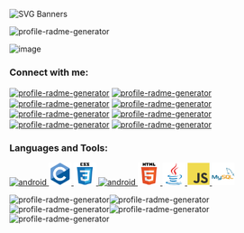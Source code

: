 

![SVG Banners](https://svg-banners.vercel.app/api?type=origin&text1=Shreeya%20Das&text2=💖%20A%20Passionate%20Coder%20and%20an%20Aspiring%20SDE%20🌟&width=900&height=400)


<img height="auto" src="https://komarev.com/ghpvc/?username=SHREEYA-DAS&label=Profile%20views&color=0e75b6&style=flat" alt="profile-radme-generator" />





<p align="left"> <img height="auto" src="https://github-profile-trophy.vercel.app/?username=SHREEYA-DAS&theme=matrix&column=6&no-frame=false&no-bg=false&margin-w=19&margin-h=19" alt="image" /> </p>

<h3 align="left">Connect with me:</h3> <p align="left"> <a href="https://github.com/SHREEYA-DAS" target="blank"><img align="center" src=https://raw.githubusercontent.com/rahuldkjain/github-profile-readme-generator/master/src/images/icons/Social/github.svg alt="profile-radme-generator" height="30" width="40" /></a> <a href="https://linkedin.com/in/shreeya-das-906b58252" target="blank"><img align="center" src=https://raw.githubusercontent.com/rahuldkjain/github-profile-readme-generator/master/src/images/icons/Social/linked-in-alt.svg alt="profile-radme-generator" height="30" width="40" /></a> <a href="https://stackoverflow.com/users/23029481/shreeya-das" target="blank"><img align="center" src=https://raw.githubusercontent.com/rahuldkjain/github-profile-readme-generator/master/src/images/icons/Social/stack-overflow.svg alt="profile-radme-generator" height="30" width="40" /></a> <a href="https://fb.com/shreeyadas10042004" target="blank"><img align="center" src=https://raw.githubusercontent.com/rahuldkjain/github-profile-readme-generator/master/src/images/icons/Social/facebook.svg alt="profile-radme-generator" height="30" width="40" /></a> <a href="https://instagram.com/shreeya_das5" target="blank"><img align="center" src=https://raw.githubusercontent.com/rahuldkjain/github-profile-readme-generator/master/src/images/icons/Social/instagram.svg alt="profile-radme-generator" height="30" width="40" /></a> <a href="https://www.hackerrank.com/shreeyadas7928" target="blank"><img align="center" src=https://raw.githubusercontent.com/rahuldkjain/github-profile-readme-generator/master/src/images/icons/Social/hackerrank.svg alt="profile-radme-generator" height="30" width="40" /></a> <a href="https://www.leetcode.com/shreeyadas" target="blank"><img align="center" src=https://raw.githubusercontent.com/rahuldkjain/github-profile-readme-generator/master/src/images/icons/Social/leet-code.svg alt="profile-radme-generator" height="30" width="40" /></a> <a href="https://discord.gg/shreeyadas#0367" target="blank"><img align="center" src=https://raw.githubusercontent.com/rahuldkjain/github-profile-readme-generator/master/src/images/icons/Social/discord.svg alt="profile-radme-generator" height="30" width="40" /></a> </p>

<h3 align="left">Languages and Tools:</h3> <p align="left"> <a href=https://www.gnu.org/software/bash/ target="_blank" rel="noreferrer"> <img src=https://www.vectorlogo.zone/logos/gnu_bash/gnu_bash-icon.svg alt="android" width="40" height="40"/> </a> <a href=https://www.cprogramming.com/ target="_blank" rel="noreferrer"> <img src=https://raw.githubusercontent.com/devicons/devicon/master/icons/c/c-original.svg alt="android" width="40" height="40"/> </a> <a href=https://www.w3schools.com/css/ target="_blank" rel="noreferrer"> <img src=https://raw.githubusercontent.com/devicons/devicon/master/icons/css3/css3-original-wordmark.svg alt="android" width="40" height="40"/> </a> <a href=https://git-scm.com/ target="_blank" rel="noreferrer"> <img src=https://www.vectorlogo.zone/logos/git-scm/git-scm-icon.svg alt="android" width="40" height="40"/> </a> <a href=https://www.w3.org/html/ target="_blank" rel="noreferrer"> <img src=https://raw.githubusercontent.com/devicons/devicon/master/icons/html5/html5-original-wordmark.svg alt="android" width="40" height="40"/> </a> <a href=https://www.java.com target="_blank" rel="noreferrer"> <img src=https://raw.githubusercontent.com/devicons/devicon/master/icons/java/java-original.svg alt="android" width="40" height="40"/> </a> <a href=https://developer.mozilla.org/en-US/docs/Web/JavaScript target="_blank" rel="noreferrer"> <img src=https://raw.githubusercontent.com/devicons/devicon/master/icons/javascript/javascript-original.svg alt="android" width="40" height="40"/> </a> <a href=https://www.mysql.com/ target="_blank" rel="noreferrer"> <img src=https://raw.githubusercontent.com/devicons/devicon/master/icons/mysql/mysql-original-wordmark.svg alt="android" width="40" height="40"/> </a> </p>


<p><img align="left" height="auto" width={300} src="https://github-readme-stats.vercel.app/api/top-langs/?username=QwertyFusion&theme=dark&hide_border=false" alt="profile-radme-generator" /> <p>



<p><img align="left" height="auto" width={300} src="https://github-readme-stats.vercel.app/api?username=QwertyFusion&show_icons=true&theme=dark&locale=en&hide_border=false" alt="profile-radme-generator" />
</a>
</p>



<p><img align="left" height="auto" width={300} src="https://github-readme-streak-stats.herokuapp.com/?user=QwertyFusion&theme=dark&mode=daily&hide_border=false&locale=en" alt="profile-radme-generator" /> 
</a>
</p>

<img align="left" height="auto" width={300} src="https://github-readme-stats.vercel.app/api?username=SHREEYA-DAS&show_icons=true&theme=dark&locale=en&hide_border=false" alt="profile-radme-generator" />



<img align="left" height="auto" width={300} src="https://github-readme-streak-stats.herokuapp.com/?user=SHREEYA-DAS&theme=dark&mode=weekly&hide_border=false&locale=en" alt="profile-radme-generator" />


